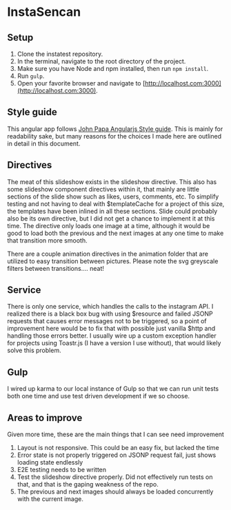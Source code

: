 # InstaSencan

## Setup
1. Clone the instatest repository. 
2. In the terminal, navigate to the root directory of the project.
3. Make sure you have Node and npm installed, then run ``npm install``.  
4. Run ``gulp``.
4. Open your favorite browser and navigate to [http://localhost.com:3000](http://localhost.com:3000).

## Style guide
This angular app follows [John Papa Angularjs Style guide][1]. This is mainly for readability sake, but many reasons for the choices I made here are outlined in detail in this document.

## Directives
The meat of this slideshow exists in the slideshow directive. This also has some slideshow component directives within it, that mainly are little sections of the slide show such as likes, users, comments, etc. To simplify testing and not having to deal with $templateCache for a project of this size, the templates have been inlined in all these sections. Slide could probably also be its own directive, but I did not get a chance to implement it at this time. The directive only loads one image at a time, although it would be good to load both the previous and the next images at any one time to make that transition more smooth.

There are a couple animation directives in the animation folder that are utilized to easy transition between pictures. Please note the svg greyscale filters between transitions.... neat!

## Service
There is only one service, which handles the calls to the instagram API. I realized there is a black box bug with using $resource and failed JSONP requests that causes error messages not to be triggered, so a point of improvement here would be to fix that with possible just vanilla $http and handling those errors better. I usually wire up a custom exception handler for projects using Toastr.js (I have a version I use without), that would likely solve this problem.

## Gulp
I wired up karma to our local instance of Gulp so that we can run unit tests both one time and use test driven development if we so choose.

## Areas to improve
Given more time, these are the main things that I can see need improvement
1. Layout is not responsive. This could be an easy fix, but lacked the time
2. Error state is not properly triggered on JSONP request fail, just shows loading state endlessly
3. E2E testing needs to be written
4. Test the slideshow directive properly. Did not effectively run tests on that, and that is the gaping weakness of the repo.
5. The previous and next images should always be loaded concurrently with the current image.




[1]: https://github.com/johnpapa/angularjs-styleguide